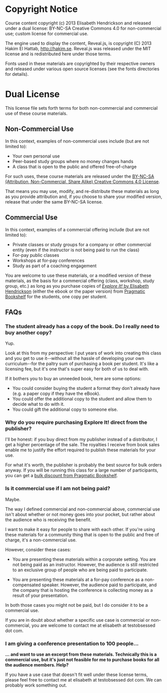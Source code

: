 # Copyright Notice

Course content copyright (c) 2013 Elisabeth Hendrickson and released under a dual license: BY-NC-SA Creative Commons 4.0 for non-commercial use; custom license for commercial use.

The engine used to display the content, Reveal.js, is copyright (C) 2013 Hakim El Hattab, http://hakim.se. Reveal.js was released under the MIT license and is redistributed here under those terms.

Fonts used in these materials are copyrighted by their respective owners and released under various open source licenses (see the fonts directories for details).

# Dual License

This license file sets forth terms for both non-commercial and commercial use of these course materials.

## Non-Commercial Use

In this context, examples of non-commercial uses include (but are not limited to):

* Your own personal use
* Peer-based study groups where no money changes hands
* A class that is open to the public and offered free-of-charge

For such uses, these course materials are released under the [BY-NC-SA (Attribution, Non-Commercial, Share Alike) Creative Commons 4.0 License](http://creativecommons.org/licenses/by-nc-sa/4.0/deed.en_US). 

That means you may use, modify, and re-distribute these materials as long as you provide attribution and, if you choose to share your modified version, release that under the same BY-NC-SA license.

## Commercial Use

In this context, examples of a commercial offering include (but are not limited to):

* Private classes or study groups for a company or other commercial entity (even if the instructor is not being paid to run the class)
* For-pay public classes
* Workshops at for-pay conferences
* Study as part of a coaching engagement

You are welcome to use these materials, or a modified version of these materials, as the basis for a commercial offering (class, workshop, study group, etc.) as long as you purchase copies of [_Explore It!_ by Elisabeth Hendrickson](http://pragprog.com/book/ehxta/explore-it) (either the ebook or the paper version) from [Pragmatic Bookshelf](http://pragprog.com) for the students, one copy per student.

## FAQs

### The student already has a copy of the book. Do I really need to buy another copy?

Yup. 

Look at this from my perspective: I put years of work into creating this class and you get to use it--without all the hassle of developing your own curriculum--for the paltry sum of purchasing a book per student. It's like a licensing fee, but it's one that's super easy for both of us to deal with.

If it bothers you to buy an unneeded book, here are some options:

* You could consider buying the student a format they don't already have (e.g. a paper copy if they have the eBook). 
* You could offer the additional copy to the student and allow them to decide what to do with it. 
* You could gift the additional copy to someone else.

### Why do you require purchasing Explore It! direct from the publisher?

I'll be honest: if you buy direct from my publisher instead of a distributor, I get a higher percentage of the sale. The royalties I receive from book sales enable me to justify the effort required to publish these materials for your use.

For what it's worth, the publisher is probably the best source for bulk orders anyway. If you will be running this class for a large number of participants, you can get a [bulk discount from Pragmatic Bookshelf](http://pragprog.com/frequently-asked-questions/volume-discounts).

### Is it commercial use if I am not being paid?

Maybe. 

The way I defined commercial and non-commercial above, commercial use isn't about whether or not money goes into your pocket, but rather about the audience who is receiving the benefit. 

I want to make it easy for people to share with each other. If you're using these materials for a community thing that is open to the public and free of charge, it's a non-commercial use.

However, consider these cases:

* You are presenting these materials within a corporate setting. You are not being paid as an instructor. However, the audience is still restricted to an exclusive group of people who are being paid to participate.

* You are presenting these materials at a for-pay conference as a non-compensated speaker. However, the audience paid to participate, and the company that is hosting the conference is collecting money as a result of your presentation.

In both those cases you might not be paid, but I do consider it to be a commercial use.

If you are in doubt about whether a specific use case is commercial or non-commercial, you are welcome to contact me at elisabeth at testobsessed dot com.

### I am giving a conference presentation to 100 people...
**... and want to use an excerpt from these materials. Technically this is a commercial use, but it's just not feasible for me to purchase books for all the audience members. Help?**

If you have a use case that doesn't fit well under these license terms, please feel free to contact me at elisabeth at testobsessed dot com. We can probably work something out.

